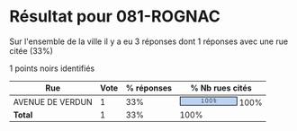 # Résultat pour 081-ROGNAC

Sur l'ensemble de la ville il y a eu 3 réponses dont 1 réponses avec une rue citée (33%)

1 points noirs identifiés

| Rue | Vote | % réponses | % Nb rues cités|
|-----|------|------------|----------------|
| AVENUE DE VERDUN | 1 | 33% | <img src="../../img/bar_100.gif" />&nbsp;100%|
| **Total** | 1 | 33% | 100%|

